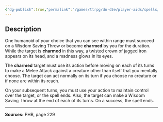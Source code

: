 ```yaml
---
{"dg-publish":true,"permalink":"/games/ttrpg/dn-d5e/player-aids/spells/level-2/crown-of-madness/","tags":["ttrpg/dnd/5e","verbal","somatic","concentration","spell"],"noteIcon":""}
---
```



## Description
One humanoid of your choice that you can see within range must succeed on a Wisdom Saving Throw or become **charmed** by you for the duration.
While the target is **charmed** in this way, a twisted crown of jagged iron appears on its head, and a madness glows in its eyes.

The **charmed** target must use its action before moving on each of its turns to make a Melee Attack against a creature other than itself that you mentally choose.
The target can act normally on its turn if you choose no creature or if none are within its reach.

On your subsequent turns, you must use your action to maintain control over the target, or the spell ends.
Also, the target can make a Wisdom Saving Throw at the end of each of its turns.
On a success, the spell ends.

---

**Sources:** PHB, page 229
